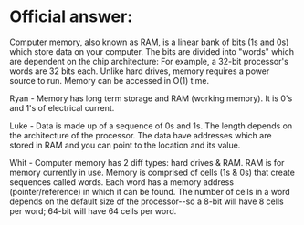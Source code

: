 # Official answer:
Computer memory, also known as RAM, is a linear bank of bits (1s and 0s) which store data on your computer. The bits are divided into "words" which are dependent on the chip architecture: For example, a 32-bit processor's words are 32 bits each. Unlike hard drives, memory requires a power source to run. Memory can be accessed in O(1) time.

Ryan - Memory has long term storage and RAM (working memory). It is 0's and 1's of electrical current.

Luke - Data is made up of a sequence of 0s and 1s. The length depends on the architecture of the processor. The data have addresses which are stored in RAM and you can point to the location and its value.

Whit - Computer memory has 2 diff types: hard drives & RAM. RAM is for memory currently in use. Memory is comprised of cells (1s & 0s) that create sequences called words. Each word has a memory address (pointer/reference) in which it can be found. The number of cells in a word depends on the default size of the processor--so a 8-bit will have 8 cells per word; 64-bit will have 64 cells per word.